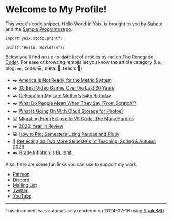 # Welcome to My Profile!

This week's code snippet, Hello World in Yoix, is brought to you by [Subete](https://subete.jeremygrifski.com/en/latest/) and the [Sample Programs repo](https://sampleprograms.io/).

```Yoix
import yoix.stdio.printf;

printf("Hello, World!\n");
```

Below you'll find an up-to-date list of articles by me on [The Renegade Coder](https://therenegadecoder.com). For ease of browsing, emojis let you know the article category (i.e., blog: :black_nib:, code: :computer:, meta: :thought_balloon:, teach: :apple:)

- :black_nib: [America Is Not Ready for the Metric System](https://therenegadecoder.com/blog/america-is-not-ready-for-the-metric-system/)
- :black_nib: [30 Best Video Games Over the Last 30 Years](https://therenegadecoder.com/blog/30-best-video-games-over-the-last-30-years/)
- :black_nib: [Celebrating My Late Mother’s 54th Birthday](https://therenegadecoder.com/blog/celebrating-my-late-mothers-54th-birthday/)
- :black_nib: [What Do People Mean When They Say “From Scratch”?](https://therenegadecoder.com/blog/what-do-people-mean-when-they-say-from-scratch/)
- :black_nib: [What Is Going On With Cloud Storage for Photos?](https://therenegadecoder.com/blog/what-is-going-on-with-cloud-storage-for-photos/)
- :computer: [Migrating From Eclipse to VS Code: The Many Hurdles](https://therenegadecoder.com/code/migrating-from-eclipse-to-vs-code-the-many-hurdles/)
- :black_nib: [2023: Year in Review](https://therenegadecoder.com/blog/2023-year-in-review/)
- :computer: [How to Plot Semesters Using Pandas and Plotly](https://therenegadecoder.com/code/how-to-plot-semesters-using-pandas-and-plotly/)
- :apple: [Reflecting on Two More Semesters of Teaching: Spring & Autumn 2023](https://therenegadecoder.com/teach/reflecting-on-two-more-semesters-of-teaching-spring-autumn-2023/)
- :black_nib: [Grade Inflation Is Bullshit](https://therenegadecoder.com/blog/grade-inflation-is-bullshit/)

Also, here are some fun links you can use to support my work.

- [Patreon](https://www.patreon.com/TheRenegadeCoder)
- [Discord](https://discord.gg/Jhmtj7Z)
- [Mailing List](https://therenegadecoder.com/about/newsletter)
- [Twitter](https://twitter.com/RenegadeCoder94)
- [YouTube](https://www.youtube.com/channel/UCpyoVwOqYRlSAEUPEn7P9hw)

***

This document was automatically rendered on 2024-02-16 using [SnakeMD](https://www.snakemd.io).